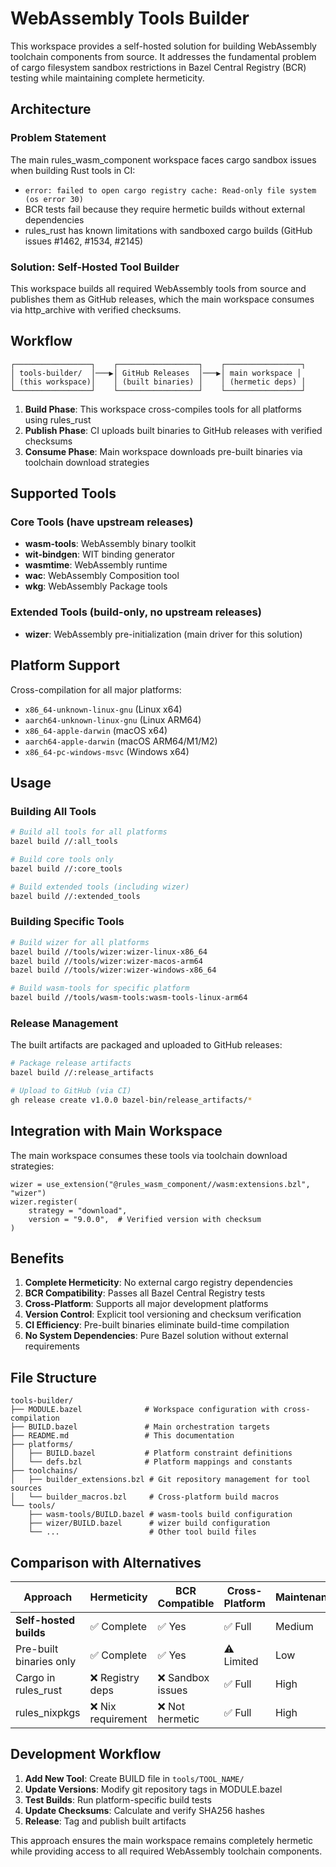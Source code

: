 # WebAssembly Tools Builder

This workspace provides a self-hosted solution for building WebAssembly toolchain components from source. It addresses
the fundamental problem of cargo filesystem sandbox restrictions in Bazel Central Registry (BCR) testing while
maintaining complete hermeticity.

## Architecture

### Problem Statement

The main rules_wasm_component workspace faces cargo sandbox issues when building Rust tools in CI:

- `error: failed to open cargo registry cache: Read-only file system (os error 30)`
- BCR tests fail because they require hermetic builds without external dependencies
- rules_rust has known limitations with sandboxed cargo builds (GitHub issues #1462, #1534, #2145)

### Solution: Self-Hosted Tool Builder

This workspace builds all required WebAssembly tools from source and publishes them as GitHub releases, which the
main workspace consumes via http_archive with verified checksums.

## Workflow

```text
┌─────────────────┐    ┌──────────────────┐    ┌─────────────────┐
│ tools-builder/  │───▶│ GitHub Releases  │───▶│ main workspace │
│ (this workspace)│    │ (built binaries) │    │ (hermetic deps) │
└─────────────────┘    └──────────────────┘    └─────────────────┘
```

1. **Build Phase**: This workspace cross-compiles tools for all platforms using rules_rust
2. **Publish Phase**: CI uploads built binaries to GitHub releases with verified checksums
3. **Consume Phase**: Main workspace downloads pre-built binaries via toolchain download strategies

## Supported Tools

### Core Tools (have upstream releases)

- **wasm-tools**: WebAssembly binary toolkit
- **wit-bindgen**: WIT binding generator
- **wasmtime**: WebAssembly runtime
- **wac**: WebAssembly Composition tool
- **wkg**: WebAssembly Package tools

### Extended Tools (build-only, no upstream releases)

- **wizer**: WebAssembly pre-initialization (main driver for this solution)

## Platform Support

Cross-compilation for all major platforms:

- `x86_64-unknown-linux-gnu` (Linux x64)
- `aarch64-unknown-linux-gnu` (Linux ARM64)
- `x86_64-apple-darwin` (macOS x64)
- `aarch64-apple-darwin` (macOS ARM64/M1/M2)
- `x86_64-pc-windows-msvc` (Windows x64)

## Usage

### Building All Tools

```bash
# Build all tools for all platforms
bazel build //:all_tools

# Build core tools only
bazel build //:core_tools

# Build extended tools (including wizer)
bazel build //:extended_tools
```

### Building Specific Tools

```bash
# Build wizer for all platforms
bazel build //tools/wizer:wizer-linux-x86_64
bazel build //tools/wizer:wizer-macos-arm64
bazel build //tools/wizer:wizer-windows-x86_64

# Build wasm-tools for specific platform
bazel build //tools/wasm-tools:wasm-tools-linux-arm64
```

### Release Management

The built artifacts are packaged and uploaded to GitHub releases:

```bash
# Package release artifacts
bazel build //:release_artifacts

# Upload to GitHub (via CI)
gh release create v1.0.0 bazel-bin/release_artifacts/*
```

## Integration with Main Workspace

The main workspace consumes these tools via toolchain download strategies:

```starlark
wizer = use_extension("@rules_wasm_component//wasm:extensions.bzl", "wizer")
wizer.register(
    strategy = "download",
    version = "9.0.0",  # Verified version with checksum
)
```

## Benefits

1. **Complete Hermeticity**: No external cargo registry dependencies
2. **BCR Compatibility**: Passes all Bazel Central Registry tests
3. **Cross-Platform**: Supports all major development platforms
4. **Version Control**: Explicit tool versioning and checksum verification
5. **CI Efficiency**: Pre-built binaries eliminate build-time compilation
6. **No System Dependencies**: Pure Bazel solution without external requirements

## File Structure

```text
tools-builder/
├── MODULE.bazel              # Workspace configuration with cross-compilation
├── BUILD.bazel               # Main orchestration targets
├── README.md                 # This documentation
├── platforms/
│   ├── BUILD.bazel           # Platform constraint definitions
│   └── defs.bzl              # Platform mappings and constants
├── toolchains/
│   ├── builder_extensions.bzl # Git repository management for tool sources
│   └── builder_macros.bzl     # Cross-platform build macros
└── tools/
    ├── wasm-tools/BUILD.bazel # wasm-tools build configuration
    ├── wizer/BUILD.bazel      # wizer build configuration
    └── ...                    # Other tool build files
```

## Comparison with Alternatives

| Approach                | Hermeticity        | BCR Compatible    | Cross-Platform | Maintenance |
| ----------------------- | ------------------ | ----------------- | -------------- | ----------- |
| **Self-hosted builds**  | ✅ Complete        | ✅ Yes            | ✅ Full        | Medium      |
| Pre-built binaries only | ✅ Complete        | ✅ Yes            | ⚠️ Limited     | Low         |
| Cargo in rules_rust     | ❌ Registry deps   | ❌ Sandbox issues | ✅ Full        | High        |
| rules_nixpkgs           | ❌ Nix requirement | ❌ Not hermetic   | ✅ Full        | High        |

## Development Workflow

1. **Add New Tool**: Create BUILD file in `tools/TOOL_NAME/`
2. **Update Versions**: Modify git repository tags in MODULE.bazel
3. **Test Builds**: Run platform-specific build tests
4. **Update Checksums**: Calculate and verify SHA256 hashes
5. **Release**: Tag and publish built artifacts

This approach ensures the main workspace remains completely hermetic while providing access to all required WebAssembly toolchain components.
